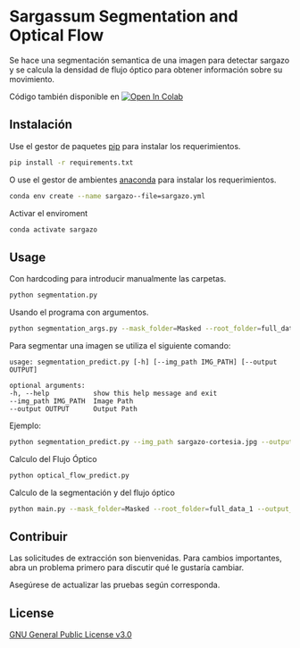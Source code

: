 # Sargassum Segmentation and Optical Flow 

Se hace una segmentación semantica de una imagen para detectar sargazo y se calcula la densidad de flujo óptico para obtener información sobre su movimiento.

Código también disponible en [![Open In Colab](https://colab.research.google.com/assets/colab-badge.svg)](https://colab.research.google.com/drive/18UmSCG0Mp6Ab6-sJGEhep8lZQLOSHGOu?usp=sharing)

## Instalación
Use el gestor de paquetes [pip](https://pip.pypa.io/en/stable/) para instalar los requerimientos.

```bash
pip install -r requirements.txt
```
O use el gestor de ambientes [anaconda](https://www.anaconda.com/) para instalar los requerimientos.

```bash
conda env create --name sargazo--file=sargazo.yml
```
Activar el enviroment

```bash
conda activate sargazo
```

## Usage

Con hardcoding para introducir manualmente las carpetas.

```bash
python segmentation.py
```

Usando el programa con argumentos.

```bash
python segmentation_args.py --mask_folder=Masked --root_folder=full_data_1 --output_folder=full_data_1_gnb --mask_path=mask.png --use_gnb=True
```

Para segmentar una imagen se utiliza el siguiente comando:

```
usage: segmentation_predict.py [-h] [--img_path IMG_PATH] [--output OUTPUT]

optional arguments:
-h, --help           show this help message and exit
--img_path IMG_PATH  Image Path
--output OUTPUT      Output Path
```

Ejemplo:

```bash
python segmentation_predict.py --img_path sargazo-cortesia.jpg --output=sargazo-cortesia-mask.png
```

Calculo del Flujo Óptico

```bash
python optical_flow_predict.py 
```

Calculo de la segmentación y del flujo óptico

```bash
python main.py --mask_folder=Masked --root_folder=full_data_1 --output_folder=full_data_1_gnb --mask_path=mask.png --use_gnb=True
```


## Contribuir
Las solicitudes de extracción son bienvenidas. Para cambios importantes, abra un problema primero para discutir qué le gustaría cambiar.

Asegúrese de actualizar las pruebas según corresponda.

## License
[GNU General Public License v3.0](https://choosealicense.com/licenses/gpl-3.0/)